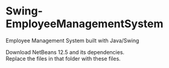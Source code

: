 # Swing-EmployeeManagementSystem
Employee Management System built with Java/Swing

Download NetBeans 12.5 and its dependencies.\
Replace the files in that folder with these files.
